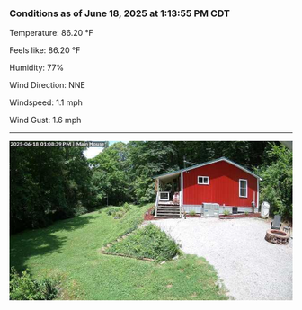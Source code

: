 ### Conditions as of June 18, 2025 at 1:13:55 PM CDT 

Temperature: 86.20 &deg;F

Feels like: 86.20 &deg;F

Humidity: 77%

Wind Direction: NNE

Windspeed: 1.1 mph

Wind Gust: 1.6 mph

---

<img src="./images/latest.jpeg"/>

